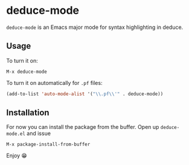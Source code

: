 # deduce-mode

`deduce-mode` is an Emacs major mode for syntax highlighting in deduce.

## Usage

To turn it on:

```
M-x deduce-mode
```

To turn it on automatically for `.pf` files:

```lisp
(add-to-list 'auto-mode-alist '("\\.pf\\'" . deduce-mode))
```

## Installation

For now you can install the package from the buffer. Open up `deduce-mode.el` and issue

```
M-x package-install-from-buffer
```

Enjoy 😁
